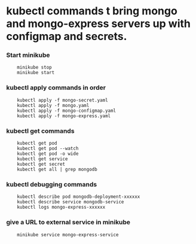 # kubectl commands t bring mongo and mongo-express servers up with configmap and secrets.

### Start minikube
```
    minikube stop
    minikube start
```

### kubectl apply commands in order
```
    kubectl apply -f mongo-secret.yaml
    kubectl apply -f mongo.yaml
    kubectl apply -f mongo-configmap.yaml 
    kubectl apply -f mongo-express.yaml
```
### kubectl get commands
```
    kubectl get pod
    kubectl get pod --watch
    kubectl get pod -o wide
    kubectl get service
    kubectl get secret
    kubectl get all | grep mongodb
```
### kubectl debugging commands
```
    kubectl describe pod mongodb-deployment-xxxxxx
    kubectl describe service mongodb-service
    kubectl logs mongo-express-xxxxxx
```
### give a URL to external service in minikube
```
    minikube service mongo-express-service
```